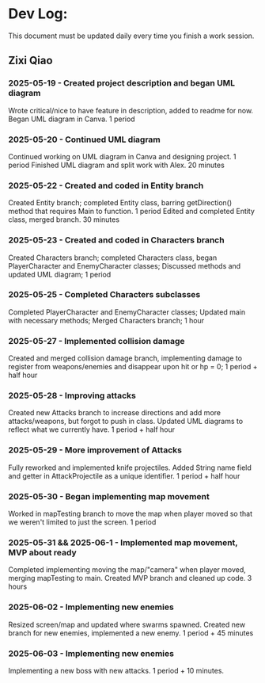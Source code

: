 # Dev Log:

This document must be updated daily every time you finish a work session.

## Zixi Qiao

### 2025-05-19 - Created project description and began UML diagram
Wrote critical/nice to have feature in description, added to readme for now. Began UML diagram in Canva. 1 period

### 2025-05-20 - Continued UML diagram
Continued working on UML diagram in Canva and designing project. 1 period
Finished UML diagram and split work with Alex. 20 minutes

### 2025-05-22 - Created and coded in Entity branch
Created Entity branch; completed Entity class, barring getDirection() method that requires Main to function. 1 period
Edited and completed Entity class, merged branch. 30 minutes

### 2025-05-23 - Created and coded in Characters branch
Created Characters branch; completed Characters class, began PlayerCharacter and EnemyCharacter classes; Discussed methods and updated UML diagram; 1 period

### 2025-05-25 - Completed Characters subclasses
Completed PlayerCharacter and EnemyCharacter classes; Updated main with necessary methods; Merged Characters branch; 1 hour

### 2025-05-27 - Implemented collision damage
Created and merged collision damage branch, implementing damage to register from weapons/enemies and disappear upon hit or hp = 0; 1 period + half hour

### 2025-05-28 - Improving attacks
Created new Attacks branch to increase directions and add more attacks/weapons, but forgot to push in class. Updated UML diagrams to reflect what we currently have. 1 period + half hour

### 2025-05-29 - More improvement of Attacks
Fully reworked and implemented knife projectiles. Added String name field and getter in AttackProjectile as a unique identifier. 1 period + half hour

### 2025-05-30 - Began implementing map movement
Worked in mapTesting branch to move the map when player moved so that we weren't limited to just the screen. 1 period

### 2025-05-31 && 2025-06-1 - Implemented map movement, MVP about ready
Completed implementing moving the map/"camera" when player moved, merging mapTesting to main. Created MVP branch and cleaned up code. 3 hours

### 2025-06-02 - Implementing new enemies
Resized screen/map and updated where swarms spawned. Created new branch for new enemies, implemented a new enemy. 1 period + 45 minutes

### 2025-06-03 - Implementing new enemies
Implementing a new boss with new attacks. 1 period + 10 minutes.
